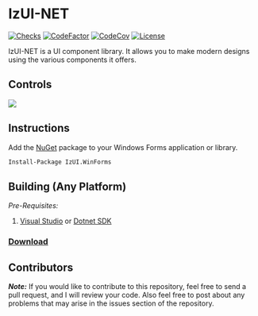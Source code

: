 # IzUI-NET

[![Checks](https://img.shields.io/github/checks-status/Iswenzz/IzUI-NET/master?logo=github)](https://github.com/Iswenzz/IzUI-NET/actions)
[![CodeFactor](https://img.shields.io/codefactor/grade/github/Iswenzz/IzUI-NET?label=codefactor&logo=codefactor)](https://www.codefactor.io/repository/github/iswenzz/IzUI-NET)
[![CodeCov](https://img.shields.io/codecov/c/github/Iswenzz/IzUI-NET?label=codecov&logo=codecov)](https://codecov.io/gh/Iswenzz/IzUI-NET)
[![License](https://img.shields.io/github/license/Iswenzz/IzUI-NET?color=blue&logo=gitbook&logoColor=white)](https://github.com/Iswenzz/IzUI-NET/blob/master/LICENSE)

IzUI-NET is a UI component library. It allows you to make modern designs using the various components it offers.

## Controls

![](https://i.imgur.com/BBQlTg6.png)

## Instructions

Add the [NuGet](https://nuget.org) package to your Windows Forms application or library. 

```ps
Install-Package IzUI.WinForms
```

## Building (Any Platform)

_Pre-Requisites:_
1. [Visual Studio](https://visualstudio.microsoft.com/) or [Dotnet SDK](https://dotnet.microsoft.com/download)

### [Download](https://github.com/Iswenzz/IzUI-NET/releases)

## Contributors

***Note:*** If you would like to contribute to this repository, feel free to send a pull request, and I will review your code. 
Also feel free to post about any problems that may arise in the issues section of the repository.
